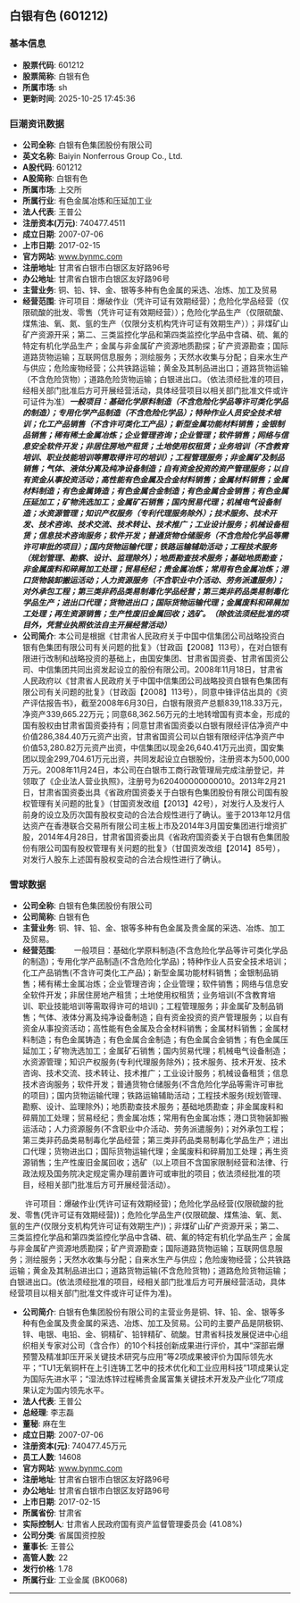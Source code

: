 ## 白银有色 (601212)

### 基本信息

- **股票代码**: 601212
- **股票简称**: 白银有色
- **所属市场**: sh
- **更新时间**: 2025-10-25 17:45:36

### 巨潮资讯数据

- **公司全称**: 白银有色集团股份有限公司
- **英文名称**: Baiyin Nonferrous Group Co., Ltd.
- **A股代码**: 601212
- **A股简称**: 白银有色
- **所属市场**: 上交所
- **所属行业**: 有色金属冶炼和压延加工业
- **法人代表**: 王普公
- **注册资本(万元)**: 740477.4511
- **成立日期**: 2007-07-06
- **上市日期**: 2017-02-15
- **官方网站**: www.bynmc.com
- **注册地址**: 甘肃省白银市白银区友好路96号
- **办公地址**: 甘肃省白银市白银区友好路96号
- **主营业务**: 铜、铅、锌、金、银等多种有色金属的采选、冶炼、加工及贸易
- **经营范围**: 许可项目：爆破作业（凭许可证有效期经营）；危险化学品经营（仅限硫酸的批发、零售（凭许可证有效期经营））；危险化学品生产（仅限硫酸、煤焦油、氧、氮、氩的生产（仅限分支机构凭许可证有效期生产））；非煤矿山矿产资源开采；第二、三类监控化学品和第四类监控化学品中含磷、硫、氟的特定有机化学品生产；金属与非金属矿产资源地质勘探；矿产资源勘查；国际道路货物运输；互联网信息服务；测绘服务；天然水收集与分配；自来水生产与供应；危险废物经营；公共铁路运输；黄金及其制品进出口；道路货物运输（不含危险货物）；道路危险货物运输；白银进出口。（依法须经批准的项目，经相关部门批准后方可开展经营活动，具体经营项目以相关部门批准文件或许可证件为准）***一般项目：基础化学原料制造（不含危险化学品等许可类化学品的制造）；专用化学产品制造（不含危险化学品）；特种作业人员安全技术培训；化工产品销售（不含许可类化工产品）；新型金属功能材料销售；金银制品销售；稀有稀土金属冶炼；企业管理咨询；企业管理；软件销售；网络与信息安全软件开发；非居住房地产租赁；土地使用权租赁；业务培训（不含教育培训、职业技能培训等需取得许可的培训）；工程管理服务；非金属矿及制品销售；气体、液体分离及纯净设备制造；自有资金投资的资产管理服务；以自有资金从事投资活动；高性能有色金属及合金材料销售；金属材料销售；金属材料制造；有色金属铸造；有色金属合金制造；有色金属合金销售；有色金属压延加工；矿物洗选加工；金属矿石销售；国内贸易代理；机械电气设备制造；水资源管理；知识产权服务（专利代理服务除外）；技术服务、技术开发、技术咨询、技术交流、技术转让、技术推广；工业设计服务；机械设备租赁；信息技术咨询服务；软件开发；普通货物仓储服务（不含危险化学品等需许可审批的项目）；国内货物运输代理；铁路运输辅助活动；工程技术服务（规划管理、勘察、设计、监理除外）；地质勘查技术服务；基础地质勘查；非金属废料和碎屑加工处理；贸易经纪；贵金属冶炼；常用有色金属冶炼；港口货物装卸搬运活动；人力资源服务（不含职业中介活动、劳务派遣服务）；对外承包工程；第三类非药品类易制毒化学品经营；第三类非药品类易制毒化学品生产；进出口代理；货物进出口；国际货物运输代理；金属废料和碎屑加工处理；再生资源销售；生产性废旧金属回收；选矿。（除依法须经批准的项目外，凭营业执照依法自主开展经营活动）***
- **公司简介**: 本公司是根据《甘肃省人民政府关于中国中信集团公司战略投资白银有色集团有限公司有关问题的批复》（甘政函【2008】113号），在对白银有限进行改制和战略投资的基础上，由国安集团、甘肃省国资委、甘肃省国资公司、中信集团共同出资发起设立的股份有限公司。2008年11月18日，甘肃省人民政府以《甘肃省人民政府关于中国中信集团公司战略投资白银有色集团有限公司有关问题的批复》（甘政函【2008】113号），同意中锋评估出具的《资产评估报告书》，截至2008年6月30日，白银有限资产总额839,118.33万元，净资产339,665.22万元；同意68,362.56万元的土地转增国有资本金，形成的国有股权由甘肃省国资委持有；同意甘肃省国资委以白银有限经评估净资产中价值286,384.40万元资产出资，甘肃省国资公司以白银有限经评估净资产中价值53,280.82万元资产出资，中信集团以现金26,640.41万元出资，国安集团以现金299,704.61万元出资，共同发起设立白银股份，注册资本为500,000万元。2008年11月24日，本公司在白银市工商行政管理局完成注册登记，并领取了《企业法人营业执照》，注册号为620400000000010。2013年2月21日，甘肃省国资委出具《省政府国资委关于白银有色集团股份有限公司国有股权管理有关问题的批复》（甘国资发改组【2013】42号），对发行人及发行人前身的设立及历次国有股权变动的合法合规性进行了确认。鉴于2013年12月信达资产在香港联合交易所有限公司主板上市及2014年3月国安集团进行增资扩股，2014年4月28日，甘肃省国资委出具《省政府国资委关于白银有色集团股份有限公司国有股权管理有关问题的批复》（甘国资发改组【2014】85号），对发行人股东上述国有股权变动的合法合规性进行了确认。

### 雪球数据

- **公司全称**: 白银有色集团股份有限公司
- **公司简称**: 白银有色
- **主营业务**: 铜、锌、铅、金、银等多种有色金属及贵金属的采选、冶炼、加工及贸易。
- **经营范围**: 　　一般项目：基础化学原料制造(不含危险化学品等许可类化学品的制造)；专用化学产品制造(不含危险化学品)；特种作业人员安全技术培训；化工产品销售(不含许可类化工产品)；新型金属功能材料销售；金银制品销售；稀有稀土金属冶炼；企业管理咨询；企业管理；软件销售；网络与信息安全软件开发；非居住房地产租赁；土地使用权租赁；业务培训(不含教育培训、职业技能培训等需取得许可的培训)；工程管理服务；非金属矿及制品销售；气体、液体分离及纯净设备制造；自有资金投资的资产管理服务；以自有资金从事投资活动；高性能有色金属及合金材料销售；金属材料销售；金属材料制造；有色金属铸造；有色金属合金制造；有色金属合金销售；有色金属压延加工；矿物洗选加工；金属矿石销售；国内贸易代理；机械电气设备制造；水资源管理；知识产权服务(专利代理服务除外)；技术服务、技术开发、技术咨询、技术交流、技术转让、技术推广；工业设计服务；机械设备租赁；信息技术咨询服务；软件开发；普通货物仓储服务(不含危险化学品等需许可审批的项目)；国内货物运输代理；铁路运输辅助活动；工程技术服务(规划管理、勘察、设计、监理除外)；地质勘查技术服务；基础地质勘查；非金属废料和碎屑加工处理；贸易经纪；贵金属冶炼；常用有色金属冶炼；港口货物装卸搬运活动；人力资源服务(不含职业中介活动、劳务派遣服务)；对外承包工程；第三类非药品类易制毒化学品经营；第三类非药品类易制毒化学品生产；进出口代理；货物进出口；国际货物运输代理；金属废料和碎屑加工处理；再生资源销售；生产性废旧金属回收；选矿（以上项目不含国家限制经营和法律、行政法规及国务院决定规定需办理前置许可或审批的项目；依法须经批准的项目，经相关部门批准后方可开展经营活动）。

　　许可项目：爆破作业(凭许可证有效期经营)；危险化学品经营(仅限硫酸的批发、零售(凭许可证有效期经营))；危险化学品生产(仅限硫酸、煤焦油、氧、氮、氩的生产(仅限分支机构凭许可证有效期生产))；非煤矿山矿产资源开采；第二、三类监控化学品和第四类监控化学品中含磷、硫、氟的特定有机化学品生产；金属与非金属矿产资源地质勘探；矿产资源勘查；国际道路货物运输；互联网信息服务；测绘服务；天然水收集与分配；自来水生产与供应；危险废物经营；公共铁路运输；黄金及其制品进出口；道路货物运输(不含危险货物)；道路危险货物运输；白银进出口。(依法须经批准的项目，经相关部门批准后方可开展经营活动，具体经营项目以相关部门批准文件或许可证件为准)。
- **公司简介**: 白银有色集团股份有限公司的主营业务是铜、锌、铅、金、银等多种有色金属及贵金属的采选、冶炼、加工及贸易。公司的主要产品是阴极铜、锌、电银、电铅、金、铜精矿、铅锌精矿、硫酸。甘肃省科技发展促进中心组织相关专家对公司（含合作）的10个科技创新成果进行评价，其中“深部岩爆预警及精准卸压开采关键技术研究与应用”等2项成果被评价为国际领先水平；“TU1无氧铜杆在上引连铸工艺中的技术优化和工业应用科技”1项成果认定为国际先进水平；“湿法炼锌过程稀贵金属富集关键技术开发及产业化”7项成果认定为国内领先水平。
- **法人代表**: 王普公
- **总经理**: 李志磊
- **董秘**: 麻在生
- **成立日期**: 2007-07-06
- **注册资本(元)**: 740477.45万元
- **员工人数**: 14608
- **官方网站**: www.bynmc.com
- **注册地址**: 甘肃省白银市白银区友好路96号
- **办公地址**: 甘肃省白银市白银区友好路96号
- **上市日期**: 2017-02-15
- **所属省份**: 甘肃省
- **实际控制人**: 甘肃省人民政府国有资产监督管理委员会 (41.08%)
- **公司分类**: 省属国资控股
- **董事长**: 王普公
- **高管人数**: 22
- **发行价格**: 1.78
- **所属行业**: 工业金属 (BK0068)

---